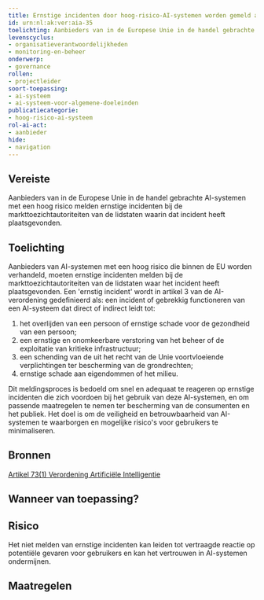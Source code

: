 ```yaml
---
title: Ernstige incidenten door hoog-risico-AI-systemen worden gemeld aan de toezichthouder
id: urn:nl:ak:ver:aia-35
toelichting: Aanbieders van in de Europese Unie in de handel gebrachte AI-systemen met een hoog risico melden ernstige incidenten bij de markttoezichtautoriteiten van de lidstaten waarin dat incident heeft plaatsgevonden.
levenscyclus:
- organisatieverantwoordelijkheden
- monitoring-en-beheer
onderwerp:
- governance
rollen:
- projectleider
soort-toepassing:
- ai-systeem
- ai-systeem-voor-algemene-doeleinden
publicatiecategorie:
- hoog-risico-ai-systeem
rol-ai-act:
- aanbieder
hide:
- navigation
---
```


<!-- tags -->
## Vereiste

Aanbieders van in de Europese Unie in de handel gebrachte AI-systemen met een hoog risico melden ernstige incidenten bij de markttoezichtautoriteiten van de lidstaten waarin dat incident heeft plaatsgevonden.

## Toelichting

Aanbieders van AI-systemen met een hoog risico die binnen de EU worden verhandeld, moeten ernstige incidenten melden bij de markttoezichtautoriteiten van de lidstaten waar het incident heeft plaatsgevonden.
Een 'ernstig incident' wordt in artikel 3 van de AI-verordening gedefinieerd als: een incident of gebrekkig functioneren van een AI-systeem dat direct of indirect leidt tot: 

1. het overlijden van een persoon of ernstige schade voor de gezondheid van een persoon;
2. een ernstige en onomkeerbare verstoring van het beheer of de exploitatie van kritieke infrastructuur;
3. een schending van de uit het recht van de Unie voortvloeiende verplichtingen ter bescherming van de grondrechten;
4. ernstige schade aan eigendommen of het milieu.

Dit meldingsproces is bedoeld om snel en adequaat te reageren op ernstige incidenten die zich voordoen bij het gebruik van deze AI-systemen, en om passende maatregelen te nemen ter bescherming van de consumenten en het publiek.
Het doel is om de veiligheid en betrouwbaarheid van AI-systemen te waarborgen en mogelijke risico's voor gebruikers te minimaliseren.

## Bronnen
[Artikel 73(1) Verordening Artificiële Intelligentie](https://eur-lex.europa.eu/legal-content/NL/TXT/HTML/?uri=OJ:L_202401689#d1e7117-1-1)

## Wanneer van toepassing? 
<!-- tags-ai-act -->


## Risico
Het niet melden van ernstige incidenten kan leiden tot vertraagde reactie op potentiële gevaren voor gebruikers en kan het vertrouwen in AI-systemen ondermijnen.

## Maatregelen

<!-- list_maatregelen vereiste/aia-35-melding-ernstige-incidenten no-search no-onderwerp no-rol no-levenscyclus -->
